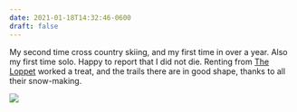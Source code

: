 ```yaml
---
date: 2021-01-18T14:32:46-0600
draft: false
---
```




My second time cross country skiing, and my first time in over a year. Also my first time solo. Happy to report that I did not die. Renting from [The Loppet](https://www.loppet.org/) worked a treat, and the trails there are in good shape, thanks to all their snow-making.

![](/images/2021/13aa5c62b6.jpg)




